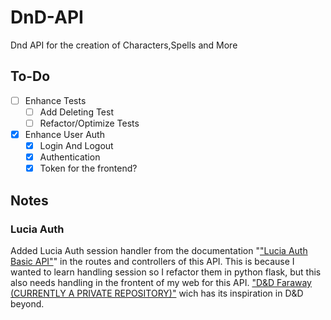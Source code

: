 # DnD-API
 
Dnd API for the creation of Characters,Spells and More

## To-Do

- [ ] Enhance Tests
    - [ ] Add Deleting Test
    - [ ] Refactor/Optimize Tests

- [X] Enhance User Auth
    - [X] Login And Logout
    - [X] Authentication
    - [X] Token for the frontend?

## Notes

### Lucia Auth

Added Lucia Auth session handler from the documentation "["Lucia Auth Basic API"](https://lucia-next.pages.dev/sessions/basic-api/)" in the routes and controllers of this API.
This is because I wanted to learn handling session so I refactor them in python flask, but this also needs handling in the frontent of my web for this API.
["D&D Faraway (CURRENTLY A PRIVATE REPOSITORY)"](https://github.com/FrederickKnight/DnD-Faraway) wich has its inspiration in D&D beyond.